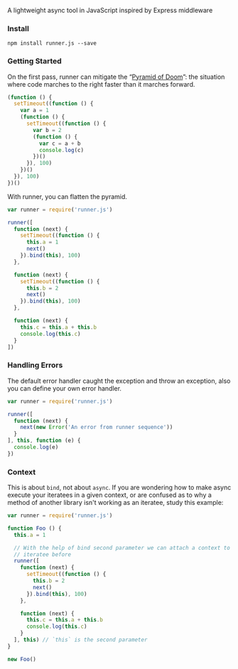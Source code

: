 A lightweight async tool in JavaScript inspired by Express middleware

### Install

```
npm install runner.js --save
```


### Getting Started

On the first pass, runner can mitigate the “[Pyramid of
Doom](http://calculist.org/blog/2011/12/14/why-coroutines-wont-work-on-the-web/)”: the situation where code marches to the right faster
than it marches forward.

```js
(function () {
  setTimeout((function () {
    var a = 1
    (function () {
      setTimeout((function () {
        var b = 2
        (function () {
          var c = a + b
          console.log(c)
        })()
      }), 100)
    })()
  }), 100)
})()
```

With runner, you can flatten the pyramid.

```js
var runner = require('runner.js')

runner([
  function (next) {
    setTimeout((function () {
      this.a = 1
      next()
    }).bind(this), 100)
  },

  function (next) {
    setTimeout((function () {
      this.b = 2
      next()
    }).bind(this), 100)
  },

  function (next) {
    this.c = this.a + this.b
    console.log(this.c)
  }
])
```


### Handling Errors

The default error handler caught the exception and throw an exception,
also you can define your own error handler.


```js
var runner = require('runner.js')

runner([
  function (next) {
    next(new Error('An error from runner sequence'))
  }
], this, function (e) {
  console.log(e)
})
```


### Context

This is about `bind`, not about `async`. If you are wondering how to make async
execute your iteratees in a given context, or are confused as to why a method
of another library isn't working as an iteratee, study this example:

```js
var runner = require('runner.js')

function Foo () {
  this.a = 1

  // With the help of bind second parameter we can attach a context to the
  // iteratee before
  runner([
    function (next) {
      setTimeout((function () {
        this.b = 2
        next()
      }).bind(this), 100)
    },

    function (next) {
      this.c = this.a + this.b
      console.log(this.c)
    }
  ], this) // `this` is the second parameter
}

new Foo()
```
